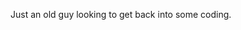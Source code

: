 Just an old guy looking to get back into some coding.

<!---
metalSevenNine/metalSevenNine is a ✨ special ✨ repository because its `README.md` (this file) appears on your GitHub profile.
You can click the Preview link to take a look at your changes.
--->
